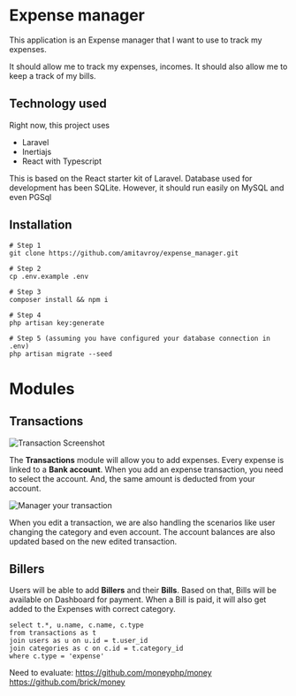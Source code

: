 # Expense manager

This application is an Expense manager that I want to use to track my expenses. 

It should allow me to track my expenses, incomes. It should also allow me to keep a track of my bills.

## Technology used

Right now, this project uses 
- Laravel 
- Inertiajs 
- React with Typescript

This is based on the React starter kit of Laravel.
Database used for development has been SQLite. However, it should run easily on MySQL and even PGSql

## Installation

```
# Step 1
git clone https://github.com/amitavroy/expense_manager.git

# Step 2
cp .env.example .env

# Step 3
composer install && npm i

# Step 4
php artisan key:generate

# Step 5 (assuming you have configured your database connection in .env)
php artisan migrate --seed
```

# Modules 

## Transactions 

![Transaction Screenshot](https://raw.githubusercontent.com/amitavroy/expense_manager/main/docs/Screenshot%202025-10-26%20at%201.07.54%E2%80%AFPM.jpg)

The **Transactions** module will allow you to add expenses. Every expense is linked to a **Bank account**. When you add an expense transaction, you need to select the account. And, the same amount is deducted from your account.

![Manager your transaction](https://raw.githubusercontent.com/amitavroy/expense_manager/refs/heads/main/docs/Screenshot%202025-10-26%20at%201.08.03%E2%80%AFPM.jpg)

When you edit a transaction, we are also handling the scenarios like user changing the category and even account. The account balances are also updated based on the new edited transaction.

## Billers

Users will be able to add **Billers** and their **Bills**. Based on that, Bills will be available on Dashboard for payment. When a Bill is paid, it will also get added to the Expenses with correct category.


```
select t.*, u.name, c.name, c.type
from transactions as t
join users as u on u.id = t.user_id
join categories as c on c.id = t.category_id
where c.type = 'expense'
```

Need to evaluate:
https://github.com/moneyphp/money
https://github.com/brick/money
